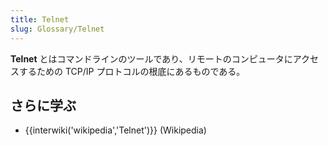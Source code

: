 ```yaml
---
title: Telnet
slug: Glossary/Telnet
---
```

**Telnet** とはコマンドラインのツールであり、リモートのコンピュータにアクセスするための TCP/IP プロトコルの根底にあるものである。

## さらに学ぶ

- {{interwiki('wikipedia','Telnet')}} (Wikipedia)
